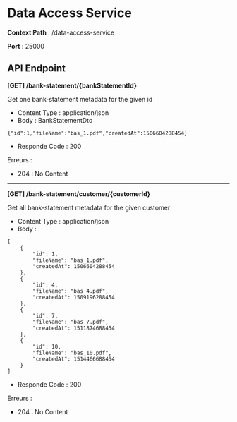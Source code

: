 # Data Access Service

__Context Path__ : /data-access-service

__Port__ : 25000

## API Endpoint

__[GET] /bank-statement/{bankStatementId}__

Get one bank-statement metadata for the given id

* Content Type : application/json
* Body : BankStatementDto

`{"id":1,"fileName":"bas_1.pdf","createdAt":1506604288454}`

* Responde Code : 200

Erreurs :

* 204 : No Content

___

__[GET] /bank-statement/customer/{customerId}__

Get all bank-statement metadata for the given customer

* Content Type : application/json
* Body :

```
[
    {
        "id": 1,
        "fileName": "bas_1.pdf",
        "createdAt": 1506604288454
    },
    {
        "id": 4,
        "fileName": "bas_4.pdf",
        "createdAt": 1509196288454
    },
    {
        "id": 7,
        "fileName": "bas_7.pdf",
        "createdAt": 1511874688454
    },
    {
        "id": 10,
        "fileName": "bas_10.pdf",
        "createdAt": 1514466688454
    }
]
```

* Responde Code : 200

Erreurs :

* 204 : No Content